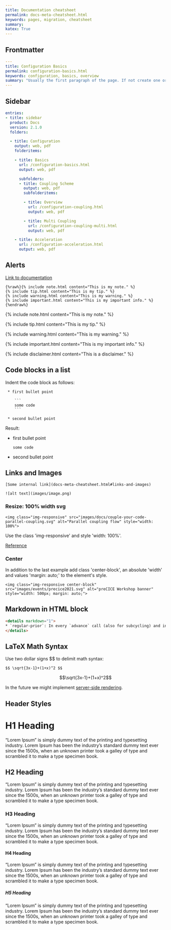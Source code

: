 ```yaml
---
title: Documentation cheatsheet
permalink: docs-meta-cheatsheet.html
keywords: pages, migration, cheatsheet
summary:
katex: True
---
```


## Frontmatter

```yaml
---
title: Configuration Basics
permalink: configuration-basics.html
keywords: configuration, basics, overview
summary: "Usually the first paragraph of the page. If not create one or simple leave the field blank"
---
```

## Sidebar

```yaml
entries:
- title: sidebar
  product: Docs
  version: 2.1.0
  folders:

  - title: Configuration
    output: web, pdf
    folderitems:

    - title: Basics
      url: /configuration-basics.html
      output: web, pdf

      subfolders:
      - title: Coupling Scheme
        output: web, pdf
        subfolderitems:

        - title: Overview
          url: /configuration-coupling.html
          output: web, pdf

        - title: Multi Coupling
          url: /configuration-coupling-multi.html
          output: web, pdf

    - title: Acceleration
      url: /configuration-acceleration.html
      output: web, pdf
```

## Alerts

[Link to documentation](https://idratherbewriting.com/documentation-theme-jekyll/mydoc_alerts.html)

```
{%raw%}{% include note.html content="This is my note." %}
{% include tip.html content="This is my tip." %}
{% include warning.html content="This is my warning." %}
{% include important.html content="This is my important info." %}{%endraw%}
```

{% include note.html content="This is my note." %}

{% include tip.html content="This is my tip." %}

{% include warning.html content="This is my warning." %}

{% include important.html content="This is my important info." %}

{% include disclaimer.html content="This is a disclaimer." %}

## Code blocks in a list

Indent the code block as follows:

````
 * first bullet point

    ```
    some code
    ```

 * second bullet point
````

Result:

 * first bullet point

    ```
    some code
    ```

 * second bullet point

## Links and Images

```
[Some internal link](docs-meta-cheatsheet.html#links-and-images)

![alt text](images/image.png)
```

### Resize: 100% width svg

```
<img class="img-responsive" src="images/docs/couple-your-code-parallel-coupling.svg" alt="Parallel coupling flow" style="width: 100%">
```

Use the class 'img-responsive' and style 'width: 100%'.

[Reference](https://stackoverflow.com/questions/21943108/bootstrap-3-img-responsive-images-are-not-responsive-inside-fieldset-in-firefox)

### Center

In addition to the last example add class 'center-block', an absolute 'width' and values 'margin: auto;' to the element's style.

```
<img class="img-responsive center-block" src="images/events/precice2021.svg" alt="preCICE Workshop banner" style="width: 500px; margin: auto;">
```

## Markdown in HTML block

```html
<details markdown="1">
* `regular-prior`: In every `advance` call (also for subcycling) and in ...
</details>
```

## LaTeX Math Syntax

Use two dollar signs \$$ to delimit math syntax:

```
$$ \sqrt{3x-1}+(1+x)^2 $$
```

$$\sqrt{3x-1}+(1+x)^2$$

In the future we might implement [server-side rendering](https://gendignoux.com/blog/2020/05/23/katex.html).

## Header Styles

# H1 Heading

“Lorem Ipsum” is simply dummy text of the printing and typesetting industry. Lorem Ipsum has been the industry’s standard dummy text ever since the 1500s, when an unknown printer took a galley of type and scrambled it to make a type specimen book.

## H2 Heading

“Lorem Ipsum” is simply dummy text of the printing and typesetting industry. Lorem Ipsum has been the industry’s standard dummy text ever since the 1500s, when an unknown printer took a galley of type and scrambled it to make a type specimen book.

### H3 Heading

“Lorem Ipsum” is simply dummy text of the printing and typesetting industry. Lorem Ipsum has been the industry’s standard dummy text ever since the 1500s, when an unknown printer took a galley of type and scrambled it to make a type specimen book.

#### H4 Heading

“Lorem Ipsum” is simply dummy text of the printing and typesetting industry. Lorem Ipsum has been the industry’s standard dummy text ever since the 1500s, when an unknown printer took a galley of type and scrambled it to make a type specimen book.

##### H5 Heading

“Lorem Ipsum” is simply dummy text of the printing and typesetting industry. Lorem Ipsum has been the industry’s standard dummy text ever since the 1500s, when an unknown printer took a galley of type and scrambled it to make a type specimen book.
